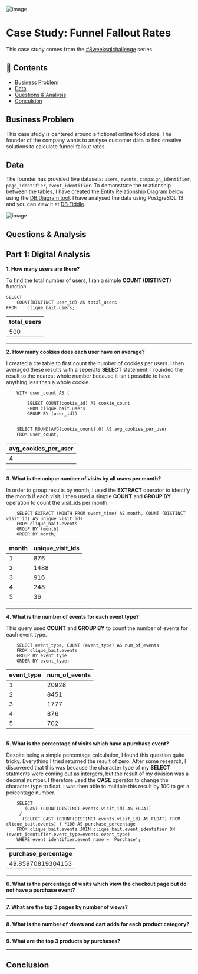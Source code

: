 ![image](https://github.com/alccrts/SQL_Projects/assets/138128361/022dfa4e-735a-4bf8-bb09-7b29ce9b400c)
# Case Study: Funnel Fallout Rates

This case study comes from the [#8weeksqlchallenge](https://8weeksqlchallenge.com/case-study-1/) series.  

## 📃 Contents
- [Business Problem](#business-problem)
- [Data](#data)
- [Questions & Analysis](#questions--analysis)
- [Conculsion](#conclusion)

## Business Problem

This case study is centered around a fictional online food store.  The founder of the company wants to analyse customer data to find creative solutions to calculate funnel fallout rates.  

## Data

The founder has provided five datasets: `users`, `events`, `campaign_identifier`, `page_identifier`, `event_identifier`.  To demonstrate the relationship between the tables, I have created the Entity Relationship Diagram below using the [DB Diagram tool](https://dbdiagram.io/home).  I have analysed the data using PostgreSQL 13 and you can view it at [DB Fiddle](https://www.db-fiddle.com/f/2rM8RAnq7h5LLDTzZiRWcd/138).

![image](https://github.com/alccrts/SQL_Projects/assets/138128361/5dca56a1-7afc-4df6-a786-271916719e8b)

## Questions & Analysis

## Part 1: Digital Analysis

**1. How many users are there?**

To find the total number of users, I ran a simple **COUNT (DISTINCT)** function
````
SELECT
	COUNT(DISTINCT user_id) AS total_users
FROM	clique_bait.users;
````

| total_users |
| ----------- |
| 500         |


***

**2. How many cookies does each user have on average?**

I created a cte table to first count the number of cookies per users.  I then averaged these results with a seperate **SELECT** statement.  I rounded the result to the nearest whole number because it isn't possible to have anything less than a whole cookie.  

````
    WITH user_count AS (
    
    	SELECT COUNT(cookie_id) AS cookie_count 
    	FROM clique_bait.users
    	GROUP BY (user_id))
       	
        
    SELECT ROUND(AVG(cookie_count),0) AS avg_cookies_per_user
    FROM user_count;
````

| avg_cookies_per_user |
| -------------------- |
| 4                    |


***

**3. What is the unique number of visits by all users per month?**

In order to group results by month, I used the **EXTRACT** operator to identify the month if each visit.  I then used a simple **COUNT** and **GROUP BY** operation to count the visit_ids per month.
    
````  
    SELECT EXTRACT (MONTH FROM event_time) AS month, COUNT (DISTINCT visit_id) AS unique_visit_ids
    FROM clique_bait.events
    GROUP BY (month)
    ORDER BY month;

````

| month | unique_visit_ids |
| ----- | ----- |
| 1     | 876   |
| 2     | 1488  |
| 3     | 916   |
| 4     | 248   |
| 5     | 36    |

***

**4. What is the number of events for each event type?**

This query used **COUNT** and **GROUP BY** to count the number of events for each event type. 

````
    SELECT event_type, COUNT (event_type) AS num_of_events
    FROM clique_bait.events
    GROUP BY event_type
    ORDER BY event_type;

````
| event_type | num_of_events |
| ---------- | ------------- |
| 1          | 20928         |
| 2          | 8451          |
| 3          | 1777          |
| 4          | 876           |
| 5          | 702           |


***
**5. What is the percentage of visits which have a purchase event?**

Despite being a simple percentage calculation, I found this question quite tricky.  Everything I tried returned the result of zero.  After some research, I discovered that this was because the character type of my **SELECT** statments were coming out as intergers, but the result of my division was a decimal number.  I therefore used the **CASE** operator to change the character type to float.  I was then able to multiple this result by 100 to get a percentage number. 

````
    SELECT 
 	   (CAST (COUNT(DISTINCT events.visit_id) AS FLOAT)
     /
  	  (SELECT CAST (COUNT(DISTINCT events.visit_id) AS FLOAT) FROM clique_bait.events) ) *100 AS purchase_percentage
    FROM clique_bait.events JOIN clique_bait.event_identifier ON (event_identifier.event_type=events.event_type)
    WHERE event_identifier.event_name = 'Purchase';

````
| purchase_percentage |
| ------------------- |
| 49.85970819304153   |


***
**6. What is the percentage of visits which view the checkout page but do not have a purchase event?**
***
**7. What are the top 3 pages by number of views?**
***
**8. What is the number of views and cart adds for each product category?**
***
**9. What are the top 3 products by purchases?**
***




## Conclusion 

